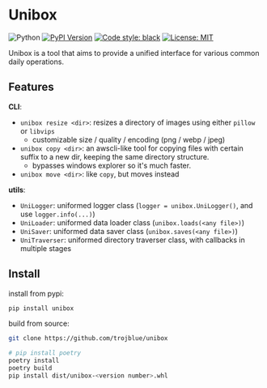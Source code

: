 # Unibox

![Python](https://img.shields.io/badge/python-3.10-blue.svg) 
[![PyPI Version](https://img.shields.io/pypi/v/unibox.svg)](https://pypi.python.org/pypi/unibox)
[![Code style: black](https://img.shields.io/badge/code%20style-black-000000.svg)](https://github.com/psf/black)
[![License: MIT](https://img.shields.io/badge/License-MIT-yellow.svg)](https://opensource.org/licenses/MIT)

Unibox is a tool that aims to provide a unified interface for various common daily operations.

## Features

**CLI**:
- `unibox resize <dir>`: resizes a directory of images using either `pillow` or `libvips`
  - customizable size / quality / encoding (png / webp / jpeg)
- `unibox copy <dir>`: an awscli-like tool for copying files with certain suffix to a new dir, keeping the same directory structure. 
  - bypasses windows explorer so it's much faster.
- `unibox move <dir>`: like `copy`, but moves instead

**utils**:
- `UniLogger`: uniformed logger class (`logger = unibox.UniLogger()`, and use `logger.info(...)`)
- `UniLoader`: uniformed data loader class (`unibox.loads(<any file>)`)
- `UniSaver`: uniformed data saver class (`unibox.saves(<any file>)`)
- `UniTraverser`: uniformed directory traverser class, with callbacks in multiple stages

## Install

install from pypi:
```bash
pip install unibox
```

build from source:
```bash
git clone https://github.com/trojblue/unibox

# pip install poetry
poetry install
poetry build
pip install dist/unibox-<version number>.whl
```

